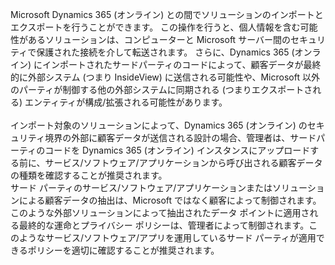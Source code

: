 Microsoft Dynamics 365 (オンライン) との間でソリューションのインポートとエクスポートを行うことができます。 この操作を行うと、個人情報を含む可能性があるソリューションは、コンピューターと Microsoft サーバー間のセキュリティで保護された接続を介して転送されます。 さらに、Dynamics 365 (オンライン) にインポートされたサードパーティのコードによって、顧客データが最終的に外部システム (つまり InsideView) に送信される可能性や、Microsoft 以外のパーティが制御する他の外部システムに同期される (つまりエクスポートされる) エンティティが構成/拡張される可能性があります。</BR>  
インポート対象のソリューションによって、Dynamics 365 (オンライン) のセキュリティ境界の外部に顧客データが送信される設計の場合、管理者は、サードパーティのコードを Dynamics 365 (オンライン) インスタンスにアップロードする前に、サービス/ソフトウェア/アプリケーションから呼び出される顧客データの種類を確認することが推奨されます。  </BR>
 サード パーティのサービス/ソフトウェア/アプリケーションまたはソリューションによる顧客データの抽出は、Microsoft ではなく顧客によって制御されます。 このような外部ソリューションによって抽出されたデータ ポイントに適用される最終的な運命とプライバシー ポリシーは、管理者によって制御されます。このようなサービス/ソフトウェア/アプリを運用しているサード パーティが適用できるポリシーを適切に確認することが推奨されます。